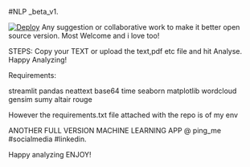 #NLP _beta_v1.

[![Deploy](https://www.herokucdn.com/deploy/button.svg)](https://streamlit-roy.herokuapp.com/)
Any suggestion or collaborative work to make it better open source version. Most Welcome and i love too! 

STEPS:
Copy your TEXT or upload the text,pdf etc file and hit Analyse. 
Happy Analyzing!

Requirements:

streamlit
pandas
neattext
base64
time
seaborn
matplotlib
wordcloud
gensim
sumy
altair
rouge


However the requirements.txt file attached with the repo is of my env

ANOTHER FULL VERSION MACHINE LEARNING APP @ ping_me #socialmedia #linkedin.

Happy analyzing ENJOY!

